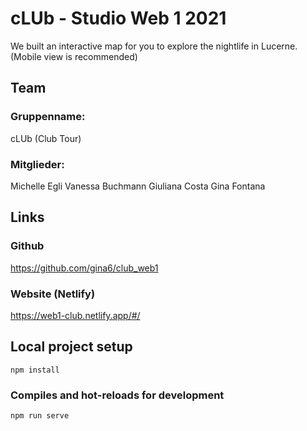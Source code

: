 # cLUb - Studio Web 1 2021
We built an interactive map for you to explore the nightlife in Lucerne.
(Mobile view is recommended)

## Team
### Gruppenname: 
cLUb (Club Tour)

### Mitglieder:
Michelle Egli
Vanessa Buchmann
Giuliana Costa
Gina Fontana

## Links

### Github
https://github.com/gina6/club_web1

### Website (Netlify)
https://web1-club.netlify.app/#/


## Local project setup 
```
npm install
```

### Compiles and hot-reloads for development
```
npm run serve
```
